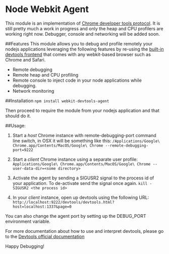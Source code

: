 # Node Webkit Agent
This module is an implementation of 
[Chrome developer tools protocol](http://code.google.com/chrome/devtools/docs/protocol/1.0/index.html).
It is still pretty much a work in progress and only the heap and CPU profilers are working right now. Debugger, console
and networking will be added soon.

##Features
This module allows you to debug and profile remotely your nodejs applications
leveraging the following features by re-using the [built-in devtools frontend](http://code.google.com/chrome/devtools/docs/overview.html)
that comes with any webkit-based browser such as Chrome and Safari.

* Remote debugging
* Remote heap and CPU profiling
* Remote console to inject code in your node applications while debugging.
* Network monitoring

##Installation
`npm install webkit-devtools-agent`

Then proceed to require the module from your nodejs application and that should do it.

##Usage:

1. Start a *host* Chrome instance with remote-debugging-port command line switch, in OSX it will be something like this:
`/Applications/Google\ Chrome.app/Contents/MacOS/Google\ Chrome --remote-debugging-port=9222`

2. Start a *client* Chrome instance using a separate user profile:
`Applications/Google\ Chrome.app/Contents/MacOS/Google\ Chrome --user-data-dir=<some directory>`

3. Activate the agent by sending a SIGUSR2 signal to the process id of your application. To de-activate send the signal once again.
`kill -SIGUSR2 <the process id>`

4. In your *client* instance, open up devtools using the following URL: 
`http://localhost:9222/devtools/devtools.html?host=localhost:1337&page=0`

You can also change the agent port by setting up the DEBUG_PORT environment variable.

For more documentation about how to use and interpret devtools, please go to the [Devtools official documentation](http://code.google.com/chrome/devtools/docs/overview.html)

Happy Debugging!
